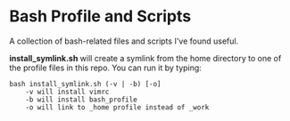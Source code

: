 Bash Profile and Scripts
=========================
A collection of bash-related files and scripts I've found useful.

**install\_symlink.sh** will create a symlink from the home directory to one of the profile files in this repo. You can run it by typing:

    bash install_symlink.sh (-v | -b) [-o]
        -v will install vimrc
        -b will install bash_profile
        -o will link to _home profile instead of _work
